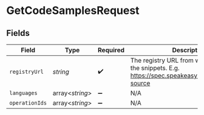 # GetCodeSamplesRequest


## Fields

| Field                                                                                                  | Type                                                                                                   | Required                                                                                               | Description                                                                                            |
| ------------------------------------------------------------------------------------------------------ | ------------------------------------------------------------------------------------------------------ | ------------------------------------------------------------------------------------------------------ | ------------------------------------------------------------------------------------------------------ |
| `registryUrl`                                                                                          | *string*                                                                                               | :heavy_check_mark:                                                                                     | The registry URL from which to retrieve the snippets. E.g. https://spec.speakeasy.com/org/ws/my-source |
| `languages`                                                                                            | array<*string*>                                                                                        | :heavy_minus_sign:                                                                                     | N/A                                                                                                    |
| `operationIds`                                                                                         | array<*string*>                                                                                        | :heavy_minus_sign:                                                                                     | N/A                                                                                                    |